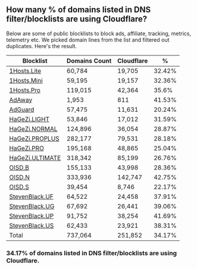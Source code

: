 ## How many % of domains listed in DNS filter/blocklists are using Cloudflare?


Below are some of public blocklists to block ads, affiliate, tracking, metrics, telemetry etc.
We picked domain lines from the list and filtered out duplicates.
Here's the result.


| Blocklist | Domains Count | Cloudflare | % |
| --- | --- | --- | --- |
| [1Hosts.Lite](https://raw.githubusercontent.com/badmojr/1Hosts/master/Lite/hosts.win) | 60,784 | 19,705 | 32.42% |
| [1Hosts.Mini](https://raw.githubusercontent.com/badmojr/1Hosts/master/mini/hosts.win) | 59,195 | 19,157 | 32.36% |
| [1Hosts.Pro](https://raw.githubusercontent.com/badmojr/1Hosts/master/Pro/hosts.win) | 119,015 | 42,364 | 35.6% |
| [AdAway](https://raw.githubusercontent.com/AdAway/adaway.github.io/master/hosts.txt) | 1,953 | 811 | 41.53% |
| [AdGuard](https://adguardteam.github.io/AdGuardSDNSFilter/Filters/filter.txt) | 57,475 | 11,631 | 20.24% |
| [HaGeZi.LIGHT](https://raw.githubusercontent.com/hagezi/dns-blocklists/main/hosts/light.txt) | 53,846 | 17,012 | 31.59% |
| [HaGeZi.NORMAL](https://raw.githubusercontent.com/hagezi/dns-blocklists/main/hosts/multi.txt) | 124,896 | 36,054 | 28.87% |
| [HaGeZi.PROPLUS](https://raw.githubusercontent.com/hagezi/dns-blocklists/main/hosts/pro.plus.txt) | 282,177 | 79,531 | 28.18% |
| [HaGeZi.PRO](https://raw.githubusercontent.com/hagezi/dns-blocklists/main/hosts/pro.txt) | 195,168 | 48,865 | 25.04% |
| [HaGeZi.ULTIMATE](https://raw.githubusercontent.com/hagezi/dns-blocklists/main/hosts/ultimate.txt) | 318,342 | 85,199 | 26.76% |
| [OISD.B](https://big.oisd.nl/dnsmasq) | 155,133 | 43,998 | 28.36% |
| [OISD.N](https://nsfw.oisd.nl/dnsmasq) | 333,936 | 142,747 | 42.75% |
| [OISD.S](https://small.oisd.nl/dnsmasq) | 39,454 | 8,746 | 22.17% |
| [StevenBlack.UF](https://raw.githubusercontent.com/StevenBlack/hosts/master/alternates/fakenews/hosts) | 64,522 | 24,458 | 37.91% |
| [StevenBlack.UG](https://raw.githubusercontent.com/StevenBlack/hosts/master/alternates/gambling/hosts) | 67,692 | 26,441 | 39.06% |
| [StevenBlack.UP](https://raw.githubusercontent.com/StevenBlack/hosts/master/alternates/porn/hosts) | 91,752 | 38,254 | 41.69% |
| [StevenBlack.US](https://raw.githubusercontent.com/StevenBlack/hosts/master/alternates/social/hosts) | 62,433 | 23,921 | 38.31% |
| Total | 737,064 | 251,852 | 34.17% |


### 34.17% of domains listed in DNS filter/blocklists are using Cloudflare.